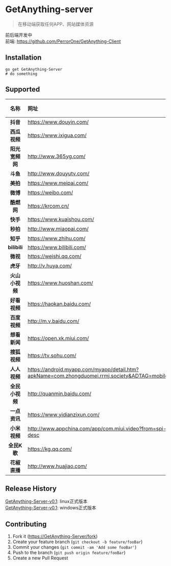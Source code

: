 # GetAnything-server
> 在移动端获取任何APP、网站媒体资源

前后端开发中 <br>
前端: https://github.com/PerrorOne/GetAnything-Client

## Installation
```
go get GetAnything-Server
# do something
```

## Supported
| 名称 | 网址 | 视频 | 音频 |
| :--: | :-- | :-----: |:-----: |
| **抖音** | <https://www.douyin.com/>    |✓| |
| **西瓜视频** | <https://www.ixigua.com/>        |✓| |
| **阳光宽频网**          | <http://www.365yg.com/>              |✓| |
| **斗鱼**        | <http://www.douyutv.com/>            |✓| |
| **美拍**        | <https://www.meipai.com/>            |✓| |
| **微博**        | <https://weibo.com/>            |✓| |
| **酷燃网**        | <https://krcom.cn/>            |✓| |
| **快手**        | <https://www.kuaishou.com/>            |✓| |
| **秒拍**        | <http://www.miaopai.com/>            |✓| |
| **知乎**        | <https://www.zhihu.com/>            |✓| |
| **bilibili**        | <https://www.bilibili.com/>            |✓| |
| **微视**        | <https://weishi.qq.com/>            |✓| |
| **虎牙**        | <http://v.huya.com/>            |✓| |
| **火山小视频**        | <https://www.huoshan.com/>            |✓| |
| **好看视频**        | <https://haokan.baidu.com/>            |✓| |
| **百度视频**        | <http://m.v.baidu.com/>            |✓| |
| **想看新闻**        | <https://open.xk.miui.com/>            |✓| |
| **搜狐视频**        | <https://tv.sohu.com/>            |✓| |
| **人人视频**        | <https://android.myapp.com/myapp/detail.htm?apkName=com.zhongduomei.rrmj.society&ADTAG=mobile>            |✓| |
| **全民小视频**        | <http://quanmin.baidu.com/>            |✓| |
| **一点资讯**        | <https://www.yidianzixun.com/>            |✓| |
| **小米视频**        | <http://www.appchina.com/app/com.miui.video?from=spi-desc>            |✓| |
| **全民K歌**        | <https://kg.qq.com/>            |✓|✓|
| **花椒直播**        | <http://www.huajiao.com/>            |✓| |

## Release History
[GetAnything-Server-v0.1](https://GetAnything-Server/releases/tag/0.1): linux正式版本<br>
[GetAnything-Server-v0.1](https://GetAnything-Server/releases/tag/0.1_windows): windows正式版本<br>
## Contributing

1. Fork it (<https://GetAnything-Server/fork>)
2. Create your feature branch (`git checkout -b feature/fooBar`)
3. Commit your changes (`git commit -am 'Add some fooBar'`)
4. Push to the branch (`git push origin feature/fooBar`)
5. Create a new Pull Request
